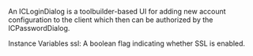 An ICLoginDialog is a toolbuilder-based UI for adding new account configuration to the client which then can be authorized by the ICPasswordDialog.

Instance Variables
	ssl:		A boolean flag indicating whether SSL is enabled.